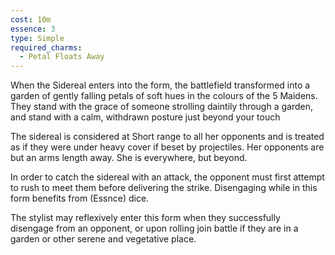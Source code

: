 ```yaml
---
cost: 10m
essence: 3
type: Simple
required_charms:
  - Petal Floats Away
---
```


When the Sidereal enters into the form, the battlefield transformed into a garden of gently falling petals of soft hues in the colours of the 5 Maidens. They stand with the grace of someone strolling daintily through a garden, and stand with a calm, withdrawn posture just beyond your touch

The sidereal is considered at Short range to all her opponents and is treated as if they were under heavy cover if beset by projectiles. Her opponents are but an arms length away. She is everywhere, but beyond.

In order to catch the sidereal with an attack, the opponent must first attempt to rush to meet them before delivering the strike. Disengaging while in this form benefits from (Essnce) dice.

The stylist may reflexively enter this form when they successfully disengage from an opponent, or upon rolling join battle if they are in a garden or other serene and vegetative place.

